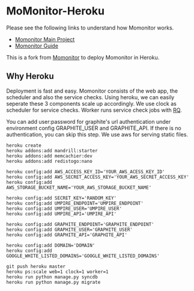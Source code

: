 # MoMonitor-Heroku

Please see the following links to understand how Momonitor works.

* [Momonitor Main Project](https://github.com/mopub/momonitor)
* [Momonitor Guide](http://mopub.github.io/momonitor/)

This is a fork from [Momonitor](https://github.com/mopub/momonitor) to deploy Momonitor in Heroku.

Why Heroku
-------------

Deployment is fast and easy. Momonitor consists of the web app, the scheduler and also the service checks. 
Using heroku, we can easily seperate these 3 components scale up accordingly. We use clock as scheduler for service checks. Worker runs service check jobs with [RQ](https://github.com/nvie/rq). 


You can add user:password for graphite's url authentication under environment config GRAPHITE_USER and GRAPHITE_API.
If there is no authentication, you can skip this step. We use aws for serving static files.


    heroku create
    heroku addons:add mandrill:starter
    heroku addons:add memcachier:dev
    heroku addons:add redistogo:nano
    
    heroku config:add AWS_ACCESS_KEY_ID='YOUR_AWS_ACESS_KEY_ID'
    heroku config:add AWS_SECRET_ACCESS_KEY='YOUR_AWS_SECRET_ACCESS_KEY'
    heroku config:add AWS_STORAGE_BUCKET_NAME='YOUR_AWS_STORAGE_BUCKET_NAME'
    
    heroku config:add SECRET_KEY='RANDOM_KEY'
    heroku config:add UMPIRE_ENDPOINT='UMPIRE_ENDPOINT'
    heroku config:add UMPIRE_USER='UMPIRE_USER'
    heroku config:add UMPIRE_API='UMPIRE_API'
    
    heroku config:add GRAPHITE_ENDPOINT='GRAPHITE_ENDPOINT'
    heroku config:add GRAPHITE_USER='GRAPHITE_USER'
    heroku config:add GRAPHITE_API='GRAPHITE_API'
    
    heroku config:add DOMAIN='DOMAIN'
    heroku config:add GOOGLE_WHITE_LISTED_DOMAINS='GOOGLE_WHITE_LISTED_DOMAINS'
    
    git push heroku master
    heroku ps:scale web=1 clock=1 worker=1
    heroku run python manage.py syncdb
    heroku run python manage.py migrate



